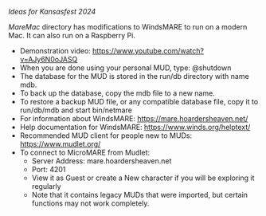 *Ideas for Kansasfest 2024*

*MareMac* directory has modifications to WindsMARE to run on a modern Mac.  It can also run on a Raspberry Pi.
- Demonstration video: https://www.youtube.com/watch?v=AJy6N0oJASQ
- When you are done using your personal MUD, type: @shutdown
- The database for the MUD is stored in the run/db directory with name mdb.
- To back up the database, copy the mdb file to a new name.
- To restore a backup MUD file, or any compatible database file, copy it to run/db/mdb and start bin/netmare
- For information about WindsMARE: https://mare.hoardersheaven.net/
- Help documentation for WindsMARE: https://www.winds.org/helptext/
- Recommended MUD client for people new to MUDs: https://www.mudlet.org/
- To connect to MicroMARE from Mudlet:
  - Server Address: mare.hoardersheaven.net
  - Port: 4201
  - View it as Guest or create a New character if you will be exploring it regularly
  - Note that it contains legacy MUDs that were imported, but certain functions may not work completely.

